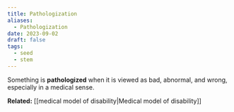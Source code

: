 ```yaml
---
title: Pathologization
aliases:
  - Pathologization
date: 2023-09-02
draft: false
tags:
  - seed
  - stem
---
```


Something is **pathologized** when it is viewed as bad, abnormal, and wrong, especially in a medical sense.

**Related:** [[medical model of disability|Medical model of disability]]